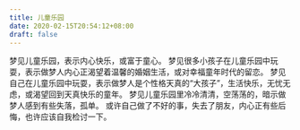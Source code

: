 ```yaml
---
title: 儿童乐园
date: 2020-02-15T20:54:12+08:00
draft: false
---
```


梦见儿童乐园，表示内心快乐，或富于童心。
梦见很多小孩子在儿童乐园中玩耍，表示做梦人内心正渴望着温馨的婚姻生活，或对幸福童年时代的留恋。
梦见自己在儿童乐园中玩耍，表示做梦人是个性格天真的“大孩子”，生活快乐，无忧无虑，或渴望回到天真快乐的童年。
梦见儿童乐园里冷冷清清，空荡荡的，暗示做梦人感到有些失落，孤单。
或许自己做了不好的事，失去了朋友，内心正有些后悔，也许应该自我检讨一下。
